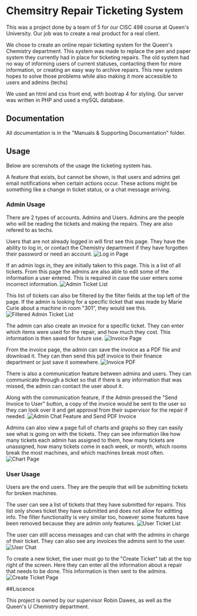 # Chemsitry Repair Ticketing System

This was a project done by a team of 5 for our CISC 498 course at Queen's 
University. Our job was to create a real product for a real client. 

We chose to create an online repair ticketing system for the Queen's Chemistry
department. This system was made to replace the pen and paper system they currently
had in place for ticketing repairs. The old system had no way of informing users
of current statuses, contacting them for more information, or creating an easy way
to archive repairs. This new system hopes to solve those problems while also
making it more accessible to users and admins (techs)

We used an html and css front end, with bootrap 4 for styling. Our server was
written in PHP and used a mySQL database. 

## Documentation

All documentation is in the "Manuals & Supporting Documentation" folder.

## Usage

Below are screnshots of the usage the ticketing system has. 

A feature that exists, but cannot be shown, is that users and admins get email 
notifications when certain actions occur. These actions might be something like a
change in ticket status, or a chat message arriving. 

### Admin Usage
There are 2 types of accounts. Admins and Users. Admins are the people who will
be reading the tickets and making the repairs. They are also refered to as techs.

Users that are not already logged in will first see this page. They have the 
ability to log in, or contact the Chemistry department if they have forgotten 
their password or need an account.
![Log in Page](/assets/loginPage.png)

If an admin logs in, they are
initially taken to this page. This is a list of all tickets. From this page the
admins are also able to edit some of the information a user entered. This is 
required in case the user enters some incorrect information.
![Admin Ticket List](/assets/AdminTicketList.png)

This list of tickets can also be filtered by the filter fields at the top left
of the page. If the admin is looking for a specific ticket that was made by 
Marie Curie about a machine in room "301", they would see this.
![Filtered Admin Ticket List](/assets/filteredAdminTicketList.png)

The admin can also create an invoice for a specific ticket. They can enter which
items were used for the repair, and how much they cost. This information is then
saved for future use.
![Invoice Page](/assets/invoicePage.png)

From the invoice page, the admin can save the invoice as a PDF file and download
it. They can then send this pdf invoice to their finance department or just save
it somewhere.
![Invoice PDF](/assets/pdfInvoice.png)

There is also a communication feature between admins and users. They can communicate
through a ticket so that if there is any information that was missed, the admin
can contact the user about it. 

Along with the communication feature, if the Admin pressed the "Send Invoice to User"
button, a copy of the invoice would be sent to the user so they can look over it
and get approval from their supervisor for the repair if needed.
![Admin Chat Feature and Send PDF Invoice](/assets/adminChat.png)

Admins can also view a page full of charts and graphs so they can easily see what
is going on with the tickets. They can see information like how many tickets each
admin has assigned to them, how many tickets are unassigned, how many tickets come 
in each week, or month, which rooms break the most machines, and which machines 
break most often.
![Chart Page](/assets/chartPage.png)

### User Usage
Users are the end users. They are the people that will be submitting tickets for
broken machines.

The user can see a list of tickets that they have submitted for repairs. This list
only shows ticket they have submitted and does not allow for editting info. The
filter functionality is very similar too, however some features have been removed 
because they are admin only features.
![User Ticket List](/assets/userTicketList.png)

The user can still access messages and can chat with the admins in charge of their
ticket. They can also see any invoices the admins sent to the user.
![User Chat](/assets/userChat.png)

To create a new ticket, the user must go to the "Create Ticket" tab at the top 
right of the screen. Here they can enter all the information about a repair that 
needs to be done. This information is then sent to the admins.
![Create Ticket Page](/assets/createTicket.png)


##Liscence

This project is owned by our supervisor Robin Dawes, as well as the Queen's U
Chemistry department.
